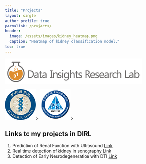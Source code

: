 ```yaml
---
title: "Projects"
layout: single
author_profile: true
permalink: /projects/
header:
  image: /assets/images/kidney_heatmap.png
  caption: "Heatmap of kidney classification model."
toc: true
---
```



[![Data Insights Research Lab](/assets/images/dirl.png)](http://dirl.iis.sinica.edu.tw/)

<p float="left">
  <a href="https://www.sinica.edu.tw/en"><img src="/assets/images/as.png" width="100" /></a>>
  <a href="http://iis.sinica.edu.tw/"><img src="/assets/images/iis.png" width="100" /></a>>
</p>


## Links to my projects in DIRL

1. Prediction of Renal Function with Ultrasound
	[Link](/projects/kidney/egfr/)
2. Real time detection of kidney in sonography
	[Link](/projects/kidney/detection)
3. Detection of Early Neurodegeneration with DTI
	[Link](/projects/brain/brain/)